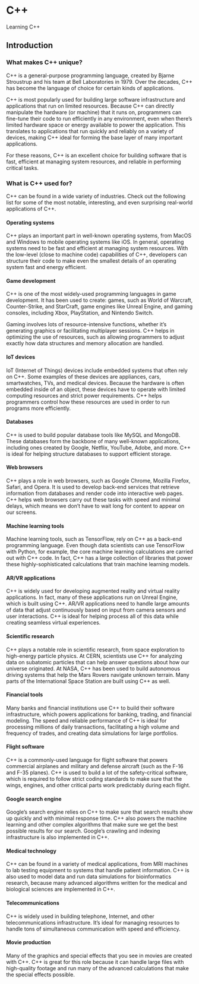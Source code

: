 # C++
Learning C++

## Introduction

### What makes C++ unique?

C++ is a general-purpose programming language, created by Bjarne Stroustrup and his team at Bell Laboratories in 1979. Over the decades, C++ has become the language of choice for certain kinds of applications.

C++ is most popularly used for building large software infrastructure and applications that run on limited resources. Because C++ can directly manipulate the hardware (or machine) that it runs on, programmers can fine-tune their code to run efficiently in any environment, even when there’s limited hardware space or energy available to power the application. This translates to applications that run quickly and reliably on a variety of devices, making C++ ideal for forming the base layer of many important applications.

For these reasons, C++ is an excellent choice for building software that is fast, efficient at managing system resources, and reliable in performing critical tasks.

### What is C++ used for?

C++ can be found in a wide variety of industries. Check out the following list for some of the most notable, interesting, and even surprising real-world applications of C++.

#### Operating systems

C++ plays an important part in well-known operating systems, from MacOS and Windows to mobile operating systems like iOS. In general, operating systems need to be fast and efficient at managing system resources. With the low-level (close to machine code) capabilities of C++, developers can structure their code to make even the smallest details of an operating system fast and energy efficient.

#### Game development

C++ is one of the most widely-used programming languages in game development. It has been used to create: games, such as World of Warcraft, Counter-Strike, and StarCraft, game engines like Unreal Engine, and gaming consoles, including Xbox, PlayStation, and Nintendo Switch.

Gaming involves lots of resource-intensive functions, whether it’s generating graphics or facilitating multiplayer sessions. C++ helps in optimizing the use of resources, such as allowing programmers to adjust exactly how data structures and memory allocation are handled.

#### IoT devices

IoT (Internet of Things) devices include embedded systems that often rely on C++. Some examples of these devices are appliances, cars, smartwatches, TVs, and medical devices. Because the hardware is often embedded inside of an object, these devices have to operate with limited computing resources and strict power requirements. C++ helps programmers control how these resources are used in order to run programs more efficiently.

#### Databases

C++ is used to build popular database tools like MySQL and MongoDB. These databases form the backbone of many well-known applications, including ones created by Google, Netflix, YouTube, Adobe, and more. C++ is ideal for helping structure databases to support efficient storage.

#### Web browsers

C++ plays a role in web browsers, such as Google Chrome, Mozilla Firefox, Safari, and Opera. It is used to develop back-end services that retrieve information from databases and render code into interactive web pages. C++ helps web browsers carry out these tasks with speed and minimal delays, which means we don’t have to wait long for content to appear on our screens.

#### Machine learning tools

Machine learning tools, such as TensorFlow, rely on C++ as a back-end programming language. Even though data scientists can use TensorFlow with Python, for example, the core machine learning calculations are carried out with C++ code. In fact, C++ has a large collection of libraries that power these highly-sophisticated calculations that train machine learning models.

#### AR/VR applications

C++ is widely used for developing augmented reality and virtual reality applications. In fact, many of these applications run on Unreal Engine, which is built using C++. AR/VR applications need to handle large amounts of data that adjust continuously based on input from camera sensors and user interactions. C++ is ideal for helping process all of this data while creating seamless virtual experiences.

#### Scientific research

C++ plays a notable role in scientific research, from space exploration to high-energy particle physics. At CERN, scientists use C++ for analyzing data on subatomic particles that can help answer questions about how our universe originated. At NASA, C++ has been used to build autonomous driving systems that help the Mars Rovers navigate unknown terrain. Many parts of the International Space Station are built using C++ as well.

#### Financial tools

Many banks and financial institutions use C++ to build their software infrastructure, which powers applications for banking, trading, and financial modeling. The speed and reliable performance of C++ is ideal for processing millions of daily transactions, facilitating a high volume and frequency of trades, and creating data simulations for large portfolios.

#### Flight software

C++ is a commonly-used language for flight software that powers commercial airplanes and military and defense aircraft (such as the F-16 and F-35 planes). C++ is used to build a lot of the safety-critical software, which is required to follow strict coding standards to make sure that the wings, engines, and other critical parts work predictably during each flight.

#### Google search engine

Google’s search engine relies on C++ to make sure that search results show up quickly and with minimal response time. C++ also powers the machine learning and other complex algorithms that make sure we get the best possible results for our search. Google’s crawling and indexing infrastructure is also implemented in C++.

#### Medical technology

C++ can be found in a variety of medical applications, from MRI machines to lab testing equipment to systems that handle patient information. C++ is also used to model data and run data simulations for bioinformatics research, because many advanced algorithms written for the medical and biological sciences are implemented in C++.

#### Telecommunications

C++ is widely used in building telephone, Internet, and other telecommunications infrastructure. It’s ideal for managing resources to handle tons of simultaneous communication with speed and efficiency.

#### Movie production

Many of the graphics and special effects that you see in movies are created with C++. C++ is great for this role because it can handle large files with high-quality footage and run many of the advanced calculations that make the special effects possible.
